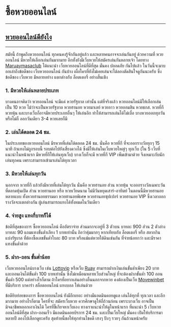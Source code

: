# ซื้อหวยออนไลน์  
---  
## [หวยออนไลน์ดียังไง](https://maruaymasaclub.com/)  
---  
สมัยนี้ ถ้าพูดถึงหวยออนไลน์ ทุกคนคงรู้จักกันอยู่แล้ว และหลายคนอาจจะเล่นกันอยู่ ด้วยความที่ หวยออนไลน์ มีหวยให้เลือกเล่นกันมากมาย อีกทั้งยังมีเว็บหวยให้สมัครเล่นกันหลายเจ้า โดยทาง [Maruaymasaclub](https://maruaymasaclub.com/) ได้แนะนำ เว็บหวยออนไลน์ที่ดีที่สุด มั่นคง ปลอดภัย กันไปแล้ว ในวันนี้จะมาบอกเล่าถึงข้อดีของ เว็บหวยออนไลน์ กันบ้าง เผื่อใครที่ยังไม่เคยเล่นจะได้ลองตัดสินใจดูกันนะครับ ซึ่งข้อดีของ เว็บหวย มีหลายอย่าง แตกต่างกับ ล็อตเตอรี่ อย่างสิ้นเชิง  
### 1. มีหวยให้เล่นหลายประเภท
บางคนอาจคิดว่า หวยออนไลน์ จะมีแค่ หวยรัฐบาล เท่านั้น แต่ที่จริงแล้ว หวยออนไลน์มีให้เลือกเล่นเป็น 10 หวย ไม้ว่าจะเป็นหวยรัฐบาล หวยฮานอย หวยมาเลย์ หวยลาว หวยออมสิน หวยธกส. หวยยี่กี หวยหุ้น และบางเว็บก็อาจมีหวยประเภทอื่นๆ ให้เล่นอีก ทำให้สามารถเล่นได้ไม่เบื่อ บางหวยออกทุกวัน หรือไม่ก็ ออกวันเดียว 3-4 หวยเลยก็มี  
### 2. เล่นได้ตลอด 24 ชม.
ในประเภทของหวยออนไลน์ มีรหวยที่เล่นได้ตลอด 24 ชม. นั่นคือ </b>หวยยี่กี</b> ที่จะออกรางวัลทุกๆ 15 นาที ถ้าแทงไม่ถูกรอบนี้ รอบต่อไปยังเสี่ยงดวงได้ ซึ่งมีให้เล่นในเว็บหวยใหญ่ๆ ทุกเว็บ (ใน 5 เว็บที่แนะนำในหน้าแรก มีหวยยี่กีให้เล่นทุกเว็บ) บางเว็บก็จะมี หวยยี่กี VIP เพิ่มเข้ามาด้วย จึงเหมาะกับนักเล่นทุกคน เพราะสามารถเข้ามาเล่นได้ทุกเวลา  
### 3. มีหวยให้เล่นทุกวัน  
นอกจาก หวยยี่กี แล้วยังมีหวยที่เล่นได้ทุกวัน นั่นคือ หวยฮานอย ส่วน หวยหุ้น จะออกรางวัลเฉพาะวันที่ตลาดหุ้นเปิด ส่วน หวยฮานอย หรือ หวยเวียดนาม ไม่มีวันหยุดเสาร์-อาทิตย์ ในตอนนี้มีหวยฮานอยหลายแบบ ทั้งหวยฮานอยธรรมดา หวยฮานอยพิเศษ หวยฮานอยซุปเปอร์ หวยฮานอย VIP ซึ่งเวลาออกรางวัลจะแตกต่างกัน ผู้เล่นสามารถแทงได้ทั้งหมดในวันเดียว  
### 4. จ่ายสูง แทงกี่บาทก็ได้
ข้อดีที่สุดของการ ซื้อหวยออนไลน์ คืออัตราจ่าย ส่วนมากจะอยู่ที่ 3 ตัวบน บาทละ 900 ส่วน 2 ตัวล่าง บาทละ 90 แถมแทงขั้นต่ำเภียง 1 บาทเท่านั้น ถิอว่าคุ้มมากๆ หากเทียบกับ ล็อตเตอรี่ หรือ สลากกินแบ่งรัฐบาล ที่ต้องซื้อเลขขั้นต่ำใบละ 80 บาท หรือแม้แต่หวยใต้ดินเช่นกัน ที่จ่ายน้อยกว่า และมีราคาแทงขั้นต่ำด้วย 
### 5. ฝาก-ถอน ขั้นต่ำน้อย
เว็บหวยออนไลน์บางเว็บ เช่น [Lottovip](https://bit.ly/2OxduSS) หรือเว็บ [Ruay](https://bit.ly/3SbnJvz) สามารถฝากเงินเล่นขั้นต่ำเพียง 20 บาท และถอนเงินได้ขั้นต่ำ 100 บาทเท่านั้น ซึ่งไม่เหมือนหลายเว็บส่วนใหญ่ ที่จะต้องฝากขั้นต่ำ 100 ถอนขั้นต่ำ 500 แต่อย่างไรก็ตาม ถ้าใครที่อยากเล่นอย่างอื่นนอกจากหวย คงต้องเป็นเว็บ [Movewinbet](https://bit.ly/3eYYZbw) ที่มีบริการ บาคาร่า สล็อตออนไลน์ แทงบอล ให้เล่นด้วย

ข้อดียิบย่อยของการ ซื้อหวยออนไลน์ ยังมีอีกเยอะ อย่างมีแอดมินคอยดูแล เล่นได้ทุกที่ ทุกเวลา และอีกมากมาย อย่างไรก็ตาม ใครที่จะ สมัครเว็บหวย ควรศึกษาดูให้ถี่ถ้วนก่อน เพราะบางเว็บ อาจเป็นมิจฉาชีพหลอกเอาเงินได้ ใครที่ขี้เกียจหาเว็บเอง ทางเราแนะนำให้ดูในหน้าแรก ที่แนะนำ 5 เว็บหวยออนไลน์ดีที่สุด ฝาก-ถอนเร็ว มีแอดมินคอยบิรการ 24 ชม. และเป็นเว็บใหญ่ มั่นคง เปิดให้บริการมาหลายปี ลองไปเลือกดูยะครับ สุดท้ายนี้ขอให้ทุกท่านโชคดี เฮงๆ ปังๆ รวยๆ กันถ้วนหน้าครับ